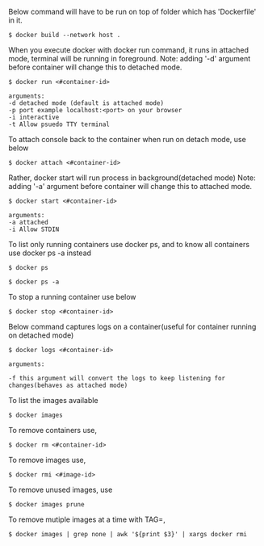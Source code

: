 Below command will have to be run on top of folder which has 'Dockerfile' in it.

```console
$ docker build --network host .
```

When you execute docker with docker run command, it runs in attached mode, terminal will be running in foreground.
Note: adding '-d' argument before container will change this to detached mode.

```console
$ docker run <#container-id>

arguments:
-d detached mode (default is attached mode)
-p port example localhost:<port> on your browser
-i interactive
-t Allow psuedo TTY terminal
```

To attach console back to the container when run on detach mode, use below

```console
$ docker attach <#container-id>
```

Rather, docker start will run process in background(detached mode)
Note: adding '-a' argument before container will change this to attached mode.

```console
$ docker start <#container-id>

arguments:
-a attached
-i Allow STDIN
```

To list only running containers use docker ps, and to know all containers use docker ps -a instead

```console
$ docker ps

$ docker ps -a
```

To stop a running container use below 

```console
$ docker stop <#container-id>
```

Below command captures logs on a container(useful for container running on detached mode)

```console
$ docker logs <#container-id>

arguments:

-f this argument will convert the logs to keep listening for changes(behaves as attached mode)
```

To list the images available

```console
$ docker images
```

To remove containers use,

```console
$ docker rm <#container-id>
```

To remove images use,

```console
$ docker rmi <#image-id>
```

To remove unused images, use

```console
$ docker images prune
```

To remove mutiple images at a time with TAG=<none>, 

```console
$ docker images | grep none | awk '${print $3}' | xargs docker rmi
```

